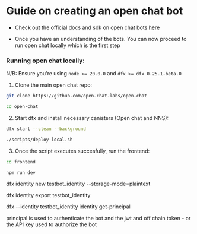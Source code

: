# Guide on creating an open chat bot

- Check out the official docs and sdk on open chat bots [here](https://github.com/open-chat-labs/open-chat-bots?tab=readme-ov-file#open-chat-bots)

- Once you have an understanding of the bots. You can now proceed to run open chat locally which is the first step 

### Running open chat locally: 

N/B: Ensure you're using ``node >= 20.0.0`` and ``dfx >= dfx 0.25.1-beta.0`` 

1. Clone the main open chat repo: 
```bash
git clone https://github.com/open-chat-labs/open-chat 

cd open-chat
``` 

2. Start dfx and install necessary canisters (Open chat and NNS): 
```bash 
dfx start --clean --background 

./scripts/deploy-local.sh
``` 

3. Once the script executes succesfully, run the frontend: 
```bash 
cd frontend 

npm run dev 
``` 

<!-- la@Steves-MacBook dice % dfx identity new testbot_identity --storage-mode=plaintext 
Your seed phrase for identity 'testbot_identity': dwarf solve protect bronze sport neglect spice much saddle asset bread dentist argue occur demand page paddle twelve language join super profit armor story
This can be used to reconstruct your key in case of emergency, so write it down in a safe place.
Created identity: "testbot_identity".
la@Steves-MacBook dice % dfx identity export testbot_identity
-----BEGIN EC PRIVATE KEY-----
MHQCAQEEID5N3LzzjOs9kDMrFtYIESoYweFqBbKXLEG0r4xMhxCwoAcGBSuBBAAK
oUQDQgAEygRlx5tFVZpvsulHqC6ooFtVm0T10nN+4d1ySUPrMtyjpJyYwXPA937o
NXmVIjd10SdAYqyaL+b1Qb0Mc1wRoQ==
-----END EC PRIVATE KEY-----
la@Steves-MacBook dice %  -->


dfx identity new testbot_identity --storage-mode=plaintext 

dfx identity export testbot_identity

dfx --identity testbot_identity identity get-principal

principal is used to authenticate the bot and the jwt and off chain token - or the API key used to authorize the bot 

